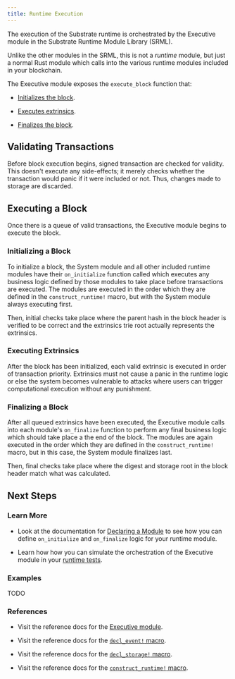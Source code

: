 ```yaml
---
title: Runtime Execution
---
```


The execution of the Substrate runtime is orchestrated by the Executive module in the Substrate Runtime Module Library (SRML).

Unlike the other modules in the SRML, this is not a _runtime_ module, but just a normal Rust module which calls into the various runtime modules included in your blockchain.

The Executive module exposes the `execute_block` function that:

* [Initializes the block](#initializing-a-block).

* [Executes extrinsics](#executing-extrinsics).

* [Finalizes the block](#finalizing-a-block).

## Validating Transactions

Before block execution begins, signed transaction are checked for validity. This doesn't execute any side-effects; it merely checks whether the transaction would panic if it were included or not. Thus, changes made to storage are discarded.

## Executing a Block

Once there is a queue of valid transactions, the Executive module begins to execute the block.

### Initializing a Block

To initialize a block, the System module and all other included runtime modules have their `on_initialize` function called which executes any business logic defined by those modules to take place before transactions are executed. The modules are executed in the order which they are defined in the `construct_runtime!` macro, but with the System module always executing first.

Then, initial checks take place where the parent hash in the block header is verified to be correct and the extrinsics trie root actually represents the extrinsics.

### Executing Extrinsics

After the block has been initialized, each valid extrinsic is executed in order of transaction priority. Extrinsics must not cause a panic in the runtime logic or else the system becomes vulnerable to attacks where users can trigger computational execution without any punishment.

### Finalizing a Block

After all queued extrinsics have been executed, the Executive module calls into each module's `on_finalize` function to perform any final business logic which should take place a the end of the block. The modules are again executed in the order which they are defined in the `construct_runtime!` macro, but in this case, the System module finalizes last.

Then, final checks take place where the digest and storage root in the block header match what was calculated.

## Next Steps

### Learn More

* Look at the documentation for [Declaring a Module](development/module/declaration.md) to see how you can define `on_initialize` and `on_finalize` logic for your runtime module.

* Learn how how you can simulate the orchestration of the Executive module in your [runtime tests](development/module/tests.md).

### Examples

TODO

### References

* Visit the reference docs for the [Executive module](https://substrate.dev/rustdocs/master/srml_executive/index.html).

* Visit the reference docs for the [`decl_event!` macro](https://substrate.dev/rustdocs/master/srml_support/macro.decl_event.html).

* Visit the reference docs for the [`decl_storage!` macro](https://substrate.dev/rustdocs/master/srml_support/macro.decl_storage.html).

* Visit the reference docs for the [`construct_runtime!` macro](https://substrate.dev/rustdocs/master/srml_support/macro.construct_runtime.html).
